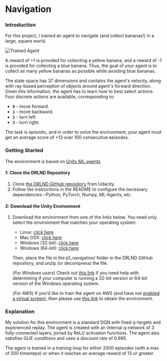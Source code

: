 [image1]: https://user-images.githubusercontent.com/10624937/42135619-d90f2f28-7d12-11e8-8823-82b970a54d7e.gif "Trained Agent"

# Navigation

### Introduction

For this project, I trained an agent to navigate (and collect bananas!) in a large, square world.  

![Trained Agent][image1]

A reward of +1 is provided for collecting a yellow banana, and a reward of -1 is provided for collecting a blue banana.  Thus, the goal of your agent is to collect as many yellow bananas as possible while avoiding blue bananas.  

The state space has 37 dimensions and contains the agent's velocity, along with ray-based perception of objects around agent's forward direction.  Given this information, the agent has to learn how to best select actions.  Four discrete actions are available, corresponding to:
- **`0`** - move forward.
- **`1`** - move backward.
- **`2`** - turn left.
- **`3`** - turn right.

The task is episodic, and in order to solve the environment, your agent must get an average score of +13 over 100 consecutive episodes.

### Getting Started

The environment is based on [Unity ML-agents](https://github.com/Unity-Technologies/ml-agents)

#### 1: Clone the DRLND Repository
1.  Clone [the DRLND GitHub repository](https://github.com/udacity/deep-reinforcement-learning#dependencies) from Udacity.
2. Follow the instructions in the README to configure the necessary dependencies--Python, PyTorch, Numpy, ML-Agents, etc.

#### 2: Download the Unity Environment
1. Download the environment from one of the links below. You need only select the environment that matches your operating system:
    
    -   Linux:  [click here](https://s3-us-west-1.amazonaws.com/udacity-drlnd/P1/Banana/Banana_Linux.zip)
    -   Mac OSX:  [click here](https://s3-us-west-1.amazonaws.com/udacity-drlnd/P1/Banana/Banana.app.zip)
    -   Windows (32-bit):  [click here](https://s3-us-west-1.amazonaws.com/udacity-drlnd/P1/Banana/Banana_Windows_x86.zip)
    -   Windows (64-bit):  [click here](https://s3-us-west-1.amazonaws.com/udacity-drlnd/P1/Banana/Banana_Windows_x86_64.zip)
    
    Then, place the file in the p1_navigation/ folder in the DRLND GitHub repository, and unzip (or decompress) the file.
    
    (_For Windows users_) Check out  [this link](https://support.microsoft.com/en-us/help/827218/how-to-determine-whether-a-computer-is-running-a-32-bit-version-or-64)  if you need help with determining if your computer is running a 32-bit version or 64-bit version of the Windows operating system.
    
    (_For AWS_) If you'd like to train the agent on AWS (and have not  [enabled a virtual screen](https://github.com/Unity-Technologies/ml-agents/blob/master/docs/Training-on-Amazon-Web-Service.md)), then please use  [this link](https://s3-us-west-1.amazonaws.com/udacity-drlnd/P1/Banana/Banana_Linux_NoVis.zip)  to obtain the environment.
    
### Explanation
My solution for this environment is a standard DQN with fixed q-targets and experienced replay. The agent is created with an internal q-network of 3 fully-connected layers, joined by ReLU activation functions. The agent also satisfies GLIE conditions and uses a discount rate of 0.995.

The agent is trained in a training loop for either 2000 episodes (with a max of 500 timesteps) or when it reaches an average reward of 13 or greater.
